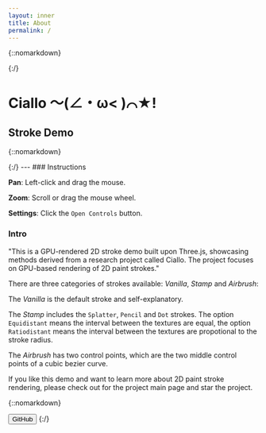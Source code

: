 ```yaml
---
layout: inner
title: About
permalink: /
---
```


{::nomarkdown}

<script async src="https://unpkg.com/es-module-shims@1.6.3/dist/es-module-shims.js"></script>
<script type="importmap">
{
    "imports": {
    "three": "https://unpkg.com/three@0.154.0/build/three.module.js",
    "three/addons/": "https://unpkg.com/three@0.154.0/examples/jsm/"
    }
}
</script>
<script id="vertexShader" type="x-shader/x-vertex">
	{% capture vertex_shader %}
  	{% include_relative /articulatedLine.vert %}
	{% endcapture %}
  {{ vertex_shader | remove_first: "#version 300 es" }}
</script>

<script id="fragmentShader" type="x-shader/x-fragment">
	{% capture fragment_shader %}
  	{% include_relative /articulatedLine.frag %}
	{% endcapture %}
  {{ fragment_shader | remove_first: "#version 300 es" }}
</script>
{:/}


# Ciallo ～(∠・ω< )⌒★!

## Stroke Demo
{::nomarkdown}
<style>
  canvas { width: inherit; position: relative; top: 0;}
</style>
<div id='canvas-holder' style="position: relative;">
  <div id="dat-gui-holder" style="position: absolute; top: 0em; left: 0em; z-index: 1;"></div>
</div>
{:/}
---
### Instructions

**Pan**: Left-click and drag the mouse.

**Zoom**: Scroll or drag the mouse wheel.

**Settings**: Click the `Open Controls` button.

### Intro

"This is a GPU-rendered 2D stroke demo built upon Three.js, showcasing methods derived from a research project called Ciallo. The project focuses on GPU-based rendering of 2D paint strokes."

There are three categories of strokes available: _Vanilla_, _Stamp_ and _Airbrush_:

The _Vanilla_ is the default stroke and self-explanatory.

The _Stamp_ includes the `Splatter`, `Pencil` and `Dot` strokes. The option `Equidistant` means the interval between the textures are equal,
the option `Ratiodistant` means the interval between the textures are propotional to the stroke radius.

The _Airbrush_ has two control points, which are the two middle control points of a cubic bezier curve.

If you like this demo and want to learn more about 2D paint stroke rendering, please check out for the project main page and star the project.

{::nomarkdown}
<script type="module" src="js/main.js"></script>
<a href="https://github.com/ShenCiao/Ciallo"><button class="btn btn-default btn-lg"><i class="fa fa-github fa-lg"></i>GitHub</button></a>
{:/}